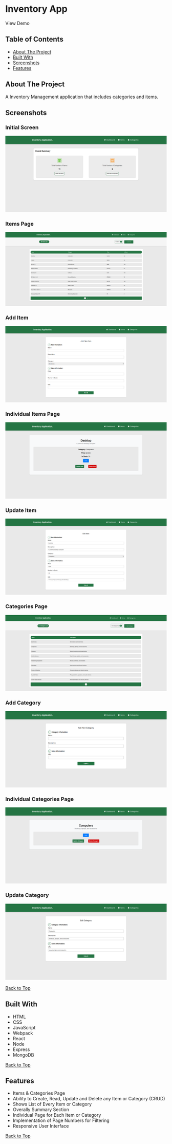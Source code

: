 # Inventory App

View Demo

## Table of Contents
- [About The Project](#about-the-project)
- [Built With](#built-with)
- [Screenshots](#screenshots)
- [Features](#features)

## About The Project
A Inventory Management application that includes categories and items.

## Screenshots

### Initial Screen
![](screenshots/initial-screen-inventory-app.png) 

### Items Page
![](screenshots/items-page-inventory-app.png) 

### Add Item
![](screenshots/add-item-inventory-app.png)

### Individual Items Page
![](screenshots/individual-item-page-inventory-app.png)

### Update Item
![](screenshots/update-item-inventory-app.png)

### Categories Page
![](screenshots/categories-page-inventory-app.png)

### Add Category
![](screenshots/add-category-inventory-app.png)

### Individual Categories Page
![](screenshots/individual-category-page-inventory-app.png)

### Update Category
![](screenshots/update-category-inventory-app.png)

[Back to Top](#inventory-app)

## Built With
- HTML
- CSS
- JavaScript
- Webpack
- React
- Node
- Express
- MongoDB

[Back to Top](#inventory-app)

## Features

- Items & Categories Page
- Ability to Create, Read, Update and Delete any Item or Category (CRUD)
- Shows List of Every Item or Category
- Overally Summary Section
- Individual Page for Each Item or Category
- Implementation of Page Numbers for Filtering
- Responsive User Interface

[Back to Top](#inventory-app)


